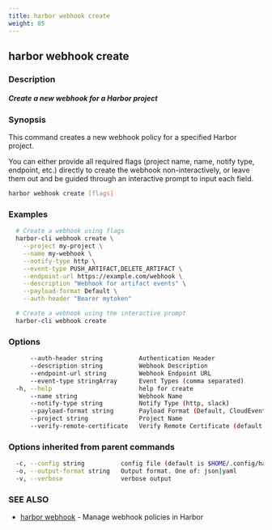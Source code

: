 ```yaml
---
title: harbor webhook create
weight: 85
---
```

## harbor webhook create

### Description

##### Create a new webhook for a Harbor project

### Synopsis

This command creates a new webhook policy for a specified Harbor project.

You can either provide all required flags (project name, name, notify type, endpoint, etc.) directly to create the webhook non-interactively,
or leave them out and be guided through an interactive prompt to input each field.

```sh
harbor webhook create [flags]
```

### Examples

```sh
  # Create a webhook using flags
  harbor-cli webhook create \
    --project my-project \
    --name my-webhook \
    --notify-type http \
    --event-type PUSH_ARTIFACT,DELETE_ARTIFACT \
    --endpoint-url https://example.com/webhook \
    --description "Webhook for artifact events" \
    --payload-format Default \
    --auth-header "Bearer mytoken"

  # Create a webhook using the interactive prompt
  harbor-cli webhook create
```

### Options

```sh
      --auth-header string          Authentication Header
      --description string          Webhook Description
      --endpoint-url string         Webhook Endpoint URL
      --event-type stringArray      Event Types (comma separated)
  -h, --help                        help for create
      --name string                 Webhook Name
      --notify-type string          Notify Type (http, slack)
      --payload-format string       Payload Format (Default, CloudEvents)
      --project string              Project Name
      --verify-remote-certificate   Verify Remote Certificate (default true)
```

### Options inherited from parent commands

```sh
  -c, --config string          config file (default is $HOME/.config/harbor-cli/config.yaml)
  -o, --output-format string   Output format. One of: json|yaml
  -v, --verbose                verbose output
```

### SEE ALSO

* [harbor webhook](harbor-webhook.md)	 - Manage webhook policies in Harbor

